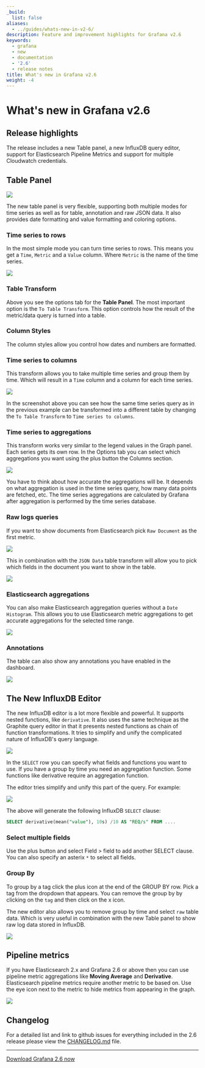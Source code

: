 ```yaml
---
_build:
  list: false
aliases:
  - ../guides/whats-new-in-v2-6/
description: Feature and improvement highlights for Grafana v2.6
keywords:
  - grafana
  - new
  - documentation
  - '2.6'
  - release notes
title: What's new in Grafana v2.6
weight: -4
---
```


# What's new in Grafana v2.6

## Release highlights

The release includes a new Table panel, a new InfluxDB query editor, support for Elasticsearch Pipeline Metrics and
support for multiple Cloudwatch credentials.

## Table Panel

<img src="/assets/img/features/table-panel.png">

The new table panel is very flexible, supporting both multiple modes for time series as well as for
table, annotation and raw JSON data. It also provides date formatting and value formatting and coloring options.

### Time series to rows

In the most simple mode you can turn time series to rows. This means you get a `Time`, `Metric` and a `Value` column.
Where `Metric` is the name of the time series.

<img src="/static/img/docs/v2/table_ts_to_rows.png">

### Table Transform

Above you see the options tab for the **Table Panel**. The most important option is the `To Table Transform`.
This option controls how the result of the metric/data query is turned into a table.

### Column Styles

The column styles allow you control how dates and numbers are formatted.

### Time series to columns

This transform allows you to take multiple time series and group them by time. Which will result in a `Time` column
and a column for each time series.

<img src="/static/img/docs/v2/table_ts_to_columns.png">

In the screenshot above you can see how the same time series query as in the previous example can be transformed into
a different table by changing the `To Table Transform` to `Time series to columns`.

### Time series to aggregations

This transform works very similar to the legend values in the Graph panel. Each series gets its own row. In the Options
tab you can select which aggregations you want using the plus button the Columns section.

<img src="/static/img/docs/v2/table_ts_to_aggregations.png">

You have to think about how accurate the aggregations will be. It depends on what aggregation is used in the time series query,
how many data points are fetched, etc. The time series aggregations are calculated by Grafana after aggregation is performed
by the time series database.

### Raw logs queries

If you want to show documents from Elasticsearch pick `Raw Document` as the first metric.

<img src="/static/img/docs/v2/elastic_raw_doc.png">

This in combination with the `JSON Data` table transform will allow you to pick which fields in the document
you want to show in the table.

<img src="/static/img/docs/v2/table_json_data.png">

### Elasticsearch aggregations

You can also make Elasticsearch aggregation queries without a `Date Histogram`. This allows you to
use Elasticsearch metric aggregations to get accurate aggregations for the selected time range.

<img src="/static/img/docs/v2/elastic_aggregations.png">

### Annotations

The table can also show any annotations you have enabled in the dashboard.

<img src="/static/img/docs/v2/table_annotations.png">

## The New InfluxDB Editor

The new InfluxDB editor is a lot more flexible and powerful. It supports nested functions, like `derivative`.
It also uses the same technique as the Graphite query editor in that it presents nested functions as chain of function
transformations. It tries to simplify and unify the complicated nature of InfluxDB's query language.

<img src="/assets/img/blog/v2.6/influxdb_editor_v3.gif">

In the `SELECT` row you can specify what fields and functions you want to use. If you have a
group by time you need an aggregation function. Some functions like derivative require an aggregation function.

The editor tries simplify and unify this part of the query. For example:

![](/static/img/docs/influxdb/select_editor.png)

The above will generate the following InfluxDB `SELECT` clause:

```sql
SELECT derivative(mean("value"), 10s) /10 AS "REQ/s" FROM ....
```

### Select multiple fields

Use the plus button and select Field > field to add another SELECT clause. You can also
specify an asterix `*` to select all fields.

### Group By

To group by a tag click the plus icon at the end of the GROUP BY row. Pick a tag from the dropdown that appears.
You can remove the group by by clicking on the `tag` and then click on the x icon.

The new editor also allows you to remove group by time and select `raw` table data. Which is very useful
in combination with the new Table panel to show raw log data stored in InfluxDB.

<img src="/assets/img/blog/v2.6/table_influxdb_logs.png">

## Pipeline metrics

If you have Elasticsearch 2.x and Grafana 2.6 or above then you can use pipeline metric aggregations like
**Moving Average** and **Derivative**. Elasticsearch pipeline metrics require another metric to be based on. Use the eye icon next to the metric
to hide metrics from appearing in the graph.

![](/static/img/docs/elasticsearch/pipeline_metrics_editor.png)

## Changelog

For a detailed list and link to github issues for everything included in the 2.6 release please
view the [CHANGELOG.md](https://github.com/grafana/grafana/blob/master/CHANGELOG.md) file.

---

<a href="http://grafana.org/download">Download Grafana 2.6 now</a>
